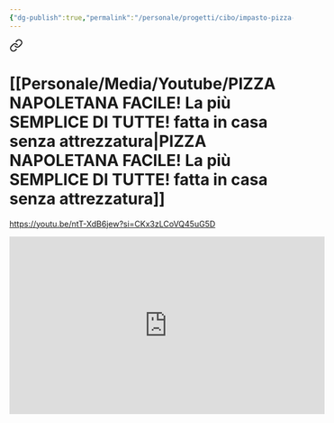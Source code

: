 ```yaml
---
{"dg-publish":true,"permalink":"/personale/progetti/cibo/impasto-pizza-forno-a-legna/"}
---
```




<div class="transclusion internal-embed is-loaded"><a class="markdown-embed-link" href="/personale/media/youtube/pizza-napoletana-facile-la-piu-semplice-di-tutte-fatta-in-casa-senza-attrezzatura/" aria-label="Open link"><svg xmlns="http://www.w3.org/2000/svg" width="24" height="24" viewBox="0 0 24 24" fill="none" stroke="currentColor" stroke-width="2" stroke-linecap="round" stroke-linejoin="round" class="svg-icon lucide-link"><path d="M10 13a5 5 0 0 0 7.54.54l3-3a5 5 0 0 0-7.07-7.07l-1.72 1.71"></path><path d="M14 11a5 5 0 0 0-7.54-.54l-3 3a5 5 0 0 0 7.07 7.07l1.71-1.71"></path></svg></a><div class="markdown-embed">





# [[Personale/Media/Youtube/PIZZA NAPOLETANA FACILE! La più SEMPLICE DI TUTTE! fatta in casa senza attrezzatura\|PIZZA NAPOLETANA FACILE! La più SEMPLICE DI TUTTE! fatta in casa senza attrezzatura]]

https://youtu.be/ntT-XdB6jew?si=CKx3zLCoVQ45uG5D

<iframe width="560" height="315" src="https://www.youtube.com/embed/ntT-XdB6jew?si=7mtQvbizcrV_mek9" title="YouTube video player" frameborder="0" allow="accelerometer; autoplay; clipboard-write; encrypted-media; gyroscope; picture-in-picture; web-share" allowfullscreen></iframe>



</div></div>


